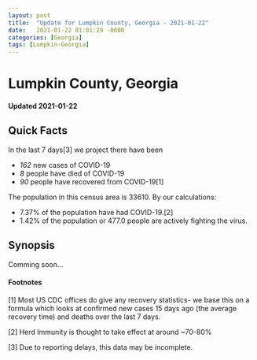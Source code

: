 ```yaml
---
layout: post
title:  "Update for Lumpkin County, Georgia - 2021-01-22"
date:   2021-01-22 01:01:29 -0600
categories: [Georgia]
tags: [Lumpkin-Georgia]
---
```


# Lumpkin County, Georgia
#### Updated 2021-01-22

## Quick Facts

In the last 7 days[3] we project there have been
- *162* new cases of COVID-19
- *8* people have died of COVID-19
- *90* people have recovered from COVID-19[1]

The population in this census area is 33610. By our calculations:
- 7.37% of the population have had COVID-19.[2]
- 1.42% of the population or 477.0 people are actively fighting the virus.

## Synopsis

Comming soon...


#### Footnotes

[1] Most US CDC offices do give any recovery statistics- we base this on a formula which looks at confirmed new cases
15 days ago (the average recovery time) and deaths over the last 7 days.

[2] Herd Immunity is thought to take effect at around ~70-80%

[3] Due to reporting delays, this data may be incomplete.
 
    